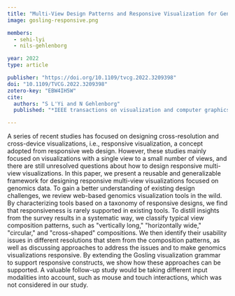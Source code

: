 ```yaml
---
title: "Multi-View Design Patterns and Responsive Visualization for Genomics Data"
image: gosling-responsive.png

members:
  - sehi-lyi
  - nils-gehlenborg

year: 2022
type: article

publisher: "https://doi.org/10.1109/tvcg.2022.3209398"
doi: "10.1109/TVCG.2022.3209398"
zotero-key: "EBW4IH5W"
cite:
  authors: "S L'Yi and N Gehlenborg"
  published: "*IEEE transactions on visualization and computer graphics* **29**(1):559-569"

---
```

A series of recent studies has focused on designing cross-resolution and cross-device visualizations, i.e., responsive visualization, a concept adopted from responsive web design. However, these studies mainly focused on visualizations with a single view to a small number of views, and there are still unresolved questions about how to design responsive multi-view visualizations. In this paper, we present a reusable and generalizable framework for designing responsive multi-view visualizations focused on genomics data. To gain a better understanding of existing design challenges, we review web-based genomics visualization tools in the wild. By characterizing tools based on a taxonomy of responsive designs, we find that responsiveness is rarely supported in existing tools. To distill insights from the survey results in a systematic way, we classify typical view composition patterns, such as "vertically long," "horizontally wide," "circular," and "cross-shaped" compositions. We then identify their usability issues in different resolutions that stem from the composition patterns, as well as discussing approaches to address the issues and to make genomics visualizations responsive. By extending the Gosling visualization grammar to support responsive constructs, we show how these approaches can be supported. A valuable follow-up study would be taking different input modalities into account, such as mouse and touch interactions, which was not considered in our study.
